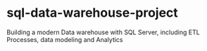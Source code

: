 # sql-data-warehouse-project
Building a modern Data warehouse with SQL Server, including ETL Processes, data modeling and Analytics
